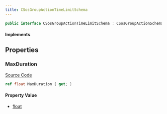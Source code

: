 ```yaml
---
title: CSosGroupActionTimeLimitSchema
---
```


```csharp
public interface CSosGroupActionTimeLimitSchema : CSosGroupActionSchema, ISchemaClass<CSosGroupActionSchema>, ISchemaClass<CSosGroupActionTimeLimitSchema>, ISchemaField, ISchemaClass, INativeHandle
```

#### Implements

## Properties

### MaxDuration

[Source Code](https://github.com/swiftly-solution/swiftlys2/blob/main/managed/src/SwiftlyS2.Generated/Schemas/Interfaces/CSosGroupActionTimeLimitSchema.cs#L17)

```csharp
ref float MaxDuration { get; }
```

#### Property Value

- [float](https://learn.microsoft.com/dotnet/api/system.single)

